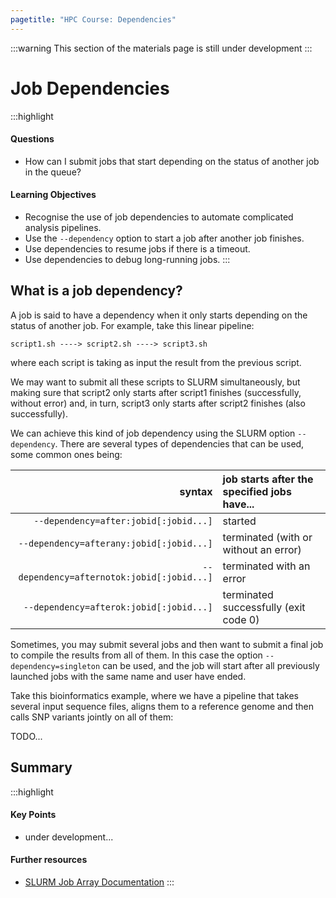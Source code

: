 ```yaml
---
pagetitle: "HPC Course: Dependencies"
---
```


:::warning
This section of the materials page is still under development
:::

# Job Dependencies

:::highlight
#### Questions

- How can I submit jobs that start depending on the status of another job in the queue?

#### Learning Objectives

- Recognise the use of job dependencies to automate complicated analysis pipelines. 
- Use the `--dependency` option to start a job after another job finishes. 
- Use dependencies to resume jobs if there is a timeout. 
- Use dependencies to debug long-running jobs.
:::

## What is a job dependency?

A job is said to have a dependency when it only starts depending on the status of another job. 
For example, take this linear pipeline: 

```
script1.sh ----> script2.sh ----> script3.sh
```

where each script is taking as input the result from the previous script.

We may want to submit all these scripts to SLURM simultaneously, but making sure that script2 only starts after script1 finishes (successfully, without error) and, in turn, script3 only starts after script2 finishes (also successfully). 

We can achieve this kind of job dependency using the SLURM option `--dependency`. 
There are several types of dependencies that can be used, some common ones being: 

| syntax | job starts after the specified jobs have... |
| -: | :- |
| `--dependency=after:jobid[:jobid...]` | started |
| `--dependency=afterany:jobid[:jobid...]` | terminated (with or without an error) | 
| `--dependency=afternotok:jobid[:jobid...]` | terminated with an error |
| `--dependency=afterok:jobid[:jobid...]` | terminated successfully (exit code 0) |

Sometimes, you may submit several jobs and then want to submit a final job to compile the results from all of them. 
In this case the option `--dependency=singleton` can be used, and the job will start after all previously launched jobs with the same name and user have ended. 

Take this bioinformatics example, where we have a pipeline that takes several input sequence files, aligns them to a reference genome and then calls SNP variants jointly on all of them: 

TODO...


## Summary

:::highlight
#### Key Points

- under development...

#### Further resources

- [SLURM Job Array Documentation](https://slurm.schedmd.com/job_array.html)
:::
